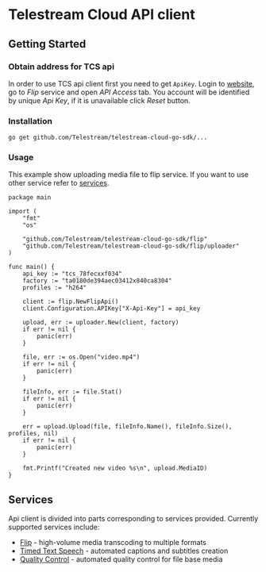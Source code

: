 # Telestream Cloud API client

## Getting Started
### Obtain address for TCS api
In order to use TCS api client first you need to get `ApiKey`. Login to [website](https://cloud.telestream.net/console), go to *Flip* service and open *API Access* tab.
You account will be identified by unique *Api Key*, if it is unavailable click *Reset* button.
### Installation

    go get github.com/Telestream/telestream-cloud-go-sdk/...

### Usage
This example show uploading media file to flip service. If you want to use other service refer to [services](#services).

    package main

    import (
        "fmt"
        "os"

        "github.com/Telestream/telestream-cloud-go-sdk/flip"
        "github.com/Telestream/telestream-cloud-go-sdk/flip/uploader"
    )

    func main() {
        api_key := "tcs_78fecxxf034"
        factory := "ta0180de394aec03412x840ca8304"
        profiles := "h264"

        client := flip.NewFlipApi()
        client.Configuration.APIKey["X-Api-Key"] = api_key

        upload, err := uploader.New(client, factory)
        if err != nil {
            panic(err)
        }

        file, err := os.Open("video.mp4")
        if err != nil {
            panic(err)
        }

        fileInfo, err := file.Stat()
        if err != nil {
            panic(err)
        }

        err = upload.Upload(file, fileInfo.Name(), fileInfo.Size(), profiles, nil)
        if err != nil {
            panic(err)
        }

        fmt.Printf("Created new video %s\n", upload.MediaID)
    }


## Services
Api client is divided into parts corresponding to services provided. Currently supported services include:
- [Flip](flip/README.md) - high-volume media transcoding to multiple formats
- [Timed Text Speech](tts/README.md) - automated captions and subtitles creation
- [Quality Control](qc/README.md) - automated quality control for file base media
